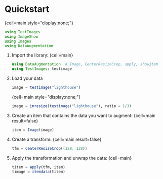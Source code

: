 
# Quickstart

{cell=main style="display:none;"}
```julia
using TestImages
using ImageShow
using Images
using DataAugmentation
```

1. Import the library:
    {cell=main}
    ```julia
    using DataAugmentation  # Image, CenterResizeCrop, apply, showitem
    using TestImages: testimage
    ```

2. Load your data

    ```julia
    image = testimage("lighthouse")
    ```

    {cell=main style="display:none;"}
    ```julia
    image = imresize(testimage("lighthouse"), ratio = 1/3)
    ```

3. Create an item that contains the data you want to augment:
    {cell=main result=false}
    ```julia
    item = Image(image)
    ```

4. Create a transform:
    {cell=main result=false}
    ```julia
    tfm = CenterResizeCrop((128, 128))
    ```

5. Apply the transformation and unwrap the data:
    {cell=main}
    ```julia
    titem = apply(tfm, item)
    timage = itemdata(titem)
    ```
